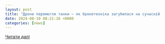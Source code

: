 ```yaml
---
layout: post
title: "Дрони перемогли танки — як бронетехніка загубилася на сучасній війні в Україні"
date: 2024-08-10 08:21:16 +0000
categories: [news]
---
```


[Читати далі](https://focus.ua/uk/opinions/662346-droni-peremogli-tanki-yak-bronetehnika-zagubilasya-na-suchasniy-viyni-v-ukrajini)
